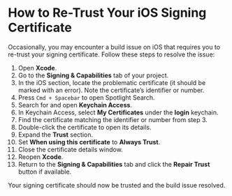 # How to Re-Trust Your iOS Signing Certificate

Occasionally, you may encounter a build issue on iOS that requires you to re-trust your signing certificate. Follow these steps to resolve the issue:

1. Open **Xcode**.
2. Go to the **Signing & Capabilities** tab of your project.
3. In the iOS section, locate the problematic certificate (it should be marked with an error). Note the certificate’s identifier or number.
4. Press `Cmd + Spacebar` to open Spotlight Search.
5. Search for and open **Keychain Access**.
6. In Keychain Access, select **My Certificates** under the **login** keychain.
7. Find the certificate matching the identifier or number from step 3.
8. Double-click the certificate to open its details.
9. Expand the **Trust** section.
10. Set **When using this certificate** to **Always Trust**.
11. Close the certificate details window.
12. Reopen **Xcode**.
13. Return to the **Signing & Capabilities** tab and click the **Repair Trust** button if available.

Your signing certificate should now be trusted and the build issue resolved.
